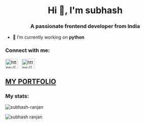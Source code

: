 <h1 align="center">Hi 👋, I'm subhash</h1>
<h3 align="center">A passionate frontend developer from India</h3>



- 🔭 I’m currently working on **python**

<h3 align="left">Connect with me:</h3>

<p align="left">

<a href="https://www.linkedin.com/in/subhash-ranjan-m-327941239/"><img align="center" src="https://raw.githubusercontent.com/rahuldkjain/github-profile-readme-generator/master/src/images/icons/Social/linked-in-alt.svg" alt="https://www.linkedin.com/in/subhash-ranjan-m-327941239/" height="30" width="40" /></a> &nbsp; <a href="mailto:subhash.mukho@gmail.com"><img align="center" src="https://encrypted-tbn0.gstatic.com/images?q=tbn:ANd9GcTR40eYM34Y2InJT1KHk2nddkRq78aX9XRRLg&usqp=CAU" alt="https://www.linkedin.com/in/subhash-ranjan-m-327941239/" height="30" width="40" /></a>  &nbsp; 

## [MY PORTFOLIO] 
  
[MY PORTFOLIO]: https://subhash-portfolio.vercel.app/
[mail]:mailto:subhash.mukho@gmail.com

</p>


<h3 align="left">My stats:</h3>
<p align="left"> 
  <img src="https://komarev.com/ghpvc/?username=subhash-ranjan&label=Profile%20views&color=0e75b6&style=flat" alt="subhash-ranjan" /> 
</p>


<p><img align="left" src="https://github-readme-stats.vercel.app/api/top-langs?username=subhash-ranjan&show_icons=true&locale=en&layout=compact&theme=tokyonight" alt="subhash ranjan" /></p>


